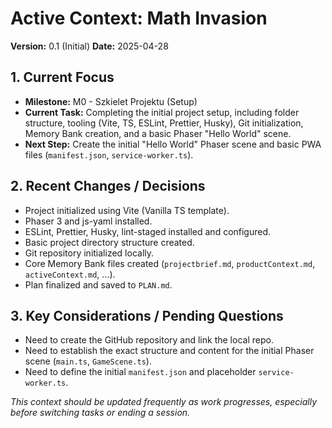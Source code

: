 # Active Context: Math Invasion

**Version:** 0.1 (Initial)
**Date:** 2025-04-28

## 1. Current Focus

*   **Milestone:** M0 - Szkielet Projektu (Setup)
*   **Current Task:** Completing the initial project setup, including folder structure, tooling (Vite, TS, ESLint, Prettier, Husky), Git initialization, Memory Bank creation, and a basic Phaser "Hello World" scene.
*   **Next Step:** Create the initial "Hello World" Phaser scene and basic PWA files (`manifest.json`, `service-worker.ts`).

## 2. Recent Changes / Decisions

*   Project initialized using Vite (Vanilla TS template).
*   Phaser 3 and js-yaml installed.
*   ESLint, Prettier, Husky, lint-staged installed and configured.
*   Basic project directory structure created.
*   Git repository initialized locally.
*   Core Memory Bank files created (`projectbrief.md`, `productContext.md`, `activeContext.md`, ...).
*   Plan finalized and saved to `PLAN.md`.

## 3. Key Considerations / Pending Questions

*   Need to create the GitHub repository and link the local repo.
*   Need to establish the exact structure and content for the initial Phaser scene (`main.ts`, `GameScene.ts`).
*   Need to define the initial `manifest.json` and placeholder `service-worker.ts`.

*This context should be updated frequently as work progresses, especially before switching tasks or ending a session.*
